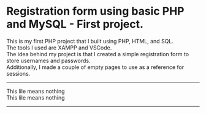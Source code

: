 # Registration form using basic PHP and MySQL - First project.
This is my first PHP project that I built using PHP, HTML, and SQL. <br>
The tools I used are XAMPP and VSCode. <br>
The idea behind my project is that I created a simple registration form to store usernames and passwords.<br>
Additionally, I made a couple of empty pages to use as a reference for sessions.<br>
<hr>
This lile means nothing<br>
This lile means nothing<br>
<hr>
